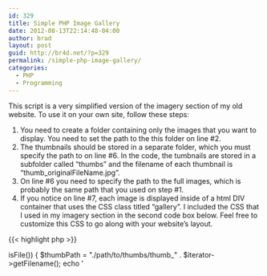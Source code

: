 ```yaml
---
id: 329
title: Simple PHP Image Gallery
date: 2012-08-13T22:14:48-04:00
author: brad
layout: post
guid: http://br4d.net/?p=329
permalink: /simple-php-image-gallery/
categories:
  - PHP
  - Programming
---
```

This script is a very simplified version of the imagery section of my old website. To use it on your own site, follow these steps:

  1. You need to create a folder containing only the images that you want to display. You need to set the path to the this folder on line #2.
  2. The thumbnails should be stored in a separate folder, which you must specify the path to on line #6. In the code, the tumbnails are stored in a subfolder called “thumbs” and the filename of each thumbnail is “thumb_originalFileName.jpg”.
  3. On line #6 you need to specify the path to the full images, which is probably the same path that you used on step #1.
  4. If you notice on line #7, each image is displayed inside of a html DIV container that uses the CSS class titled “gallery”. I included the CSS that I used in my imagery section in the second code box below. Feel free to customize this CSS to go along with your website’s layout.

{{< highlight php >}}
<?php
foreach(new DirectoryIterator('/path/to/images') as $iterator)
{
    if($iterator->isFile())
    {
        $thumbPath = "./path/to/thumbs/thumb_" . $iterator->getFilename();
        echo '<a href="./pathto/fullsize/images/' . $iterator->getFilename() . '\ ><div class="gallery"><img src=';
        echo $thumbPath . "" />\n<p>" . $iterator->getFilename() . "</p></div></a>\n";
    }
}
?>
{{< /highlight >}}

Here is the CSS code for the gallery class that I used:

{{< highlight css >}}
<style type="text/css">
    div.gallery {
      float: left;
      width: 104px;
      padding: 5px;
      margin: 5px;
      padding-top: 5px;
      border: 1px dashed #000000;
      height: 120px;
    }
</style>
{{< /highlight >}}
